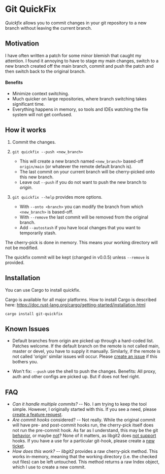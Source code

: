 # Git QuickFix

_Quickfix_ allows you to commit changes in your git repository to a new branch
without leaving the current branch.

## Motivation

I have often written a patch for some minor blemish that caught my attention. I
found it annoying to have to stage my main changes, switch to a new branch
created off the main branch, commit and push the patch and then switch back to
the original branch.

#### Benefits

- Minimize context switching.
- Much quicker on large repositories, where branch switching takes significant
  time.
- Everything happens in memory, so tools and IDEs watching the file system will
  not get confused.

## How it works

1. Commit the changes.
2. `git quickfix --push <new_branch>`

   - This will create a new branch named `<new_branch>` based-off `origin/main`
     (or whatever the remote default branch is).
   - The last commit on your current branch will be cherry-picked onto this new
     branch.
   - Leave out `--push` if you do not want to push the new branch to _origin_.

3. `git quickfix --help` provides more options.
   - With `--onto <branch>` you can modify the branch from which `<new_branch>`
     is based-off.
   - With `--remove` the last commit will be removed from the original branch.
   - Add `--autostash` if you have local changes that you want to temporarily stash.

The cherry-pick is done in memory. This means your working directory will not be
modified.

The quickfix commit will be kept (changed in v0.0.5) unless `--remove` is provided.

## Installation

You can use Cargo to install quickfix.

Cargo is available for all major platforms. How to install Cargo is described here: https://doc.rust-lang.org/cargo/getting-started/installation.html

```shell
cargo install git-quickfix
```

## Known Issues

- Default branches from origin are picked up through a hard-coded list. Patches
  welcome. If the default branch on the remote is not called main, master or
  devel, you have to supply it manually. Similarly, if the remote is not called
  'origin' similar issues will occur. Please [create an issue][ticket] if this
  bothers you.

- Won't fix: `--push` use the shell to push the changes. Benefits: All proxy,
  auth and other configs are picked up. But if does not feel right.

[ticket]: https://github.com/siedentop/git-quickfix/issues/new/choose

## FAQ

- _Can it handle multiple commits?_ -- No. I am trying to keep the tool simple.
  However, I originally started with this. If you see a need, please [create a
  feature request][ticket].
- _Are commit hooks_ considered? -- Not really. While the original commit will
  have pre- and post-commit hooks run, the cherry-pick itself does not run the
  pre-commit hook. As far as I understand, this may be the git [behavior][1], or
  maybe [not][2]? None of it matters, as libgit2 does [not support][3] hooks. If
  you have a use for a particular git-hook, please create a [new
  ticket][ticket].
- _How does this work?_ -- _libgit2_ provides a raw cherry-pick method. This
  works in-memory, meaning that the working directory (i.e. the checked out
  files) can be left untouched. This method returns a raw Index object, which I
  use to create a new commit.

[1]: http://git.661346.n2.nabble.com/cherry-pick-pre-commit-hook-td5815961.html
[2]:
  https://public-inbox.org/git/CAPig+cTT11J00aRO1gO06O6j5zdf4y6XRJhG5X7ZFeP6n7TOGQ@mail.gmail.com/T/
[3]: https://github.com/libgit2/libgit2/issues/964
